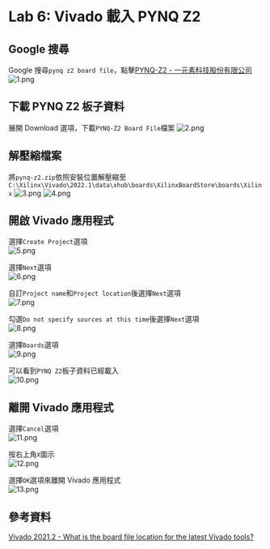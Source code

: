 # Lab 6: Vivado 載入 PYNQ Z2      
## Google 搜尋
Google 搜尋`pynq z2 board file`，點擊[PYNQ-Z2 - 一元素科技股份有限公司](https://www.e-elements.com.tw/en/products-en/xup-pynq/pynq-z2/)  
![1.png](pictures/1.png "圖一")
  
## 下載 PYNQ Z2 板子資料   
展開 Download 選項，下載`PYNQ-Z2 Board File`檔案
![2.png](pictures/2.png "圖二")
  
## 解壓縮檔案  
將`pynq-z2.zip`依照安裝位置解壓縮至`C:\Xilinx\Vivado\2022.1\data\xhub\boards\XilinxBoardStore\boards\Xilinx`
![3.png](pictures/3.png "圖三")
![4.png](pictures/4.png "圖四")
  
## 開啟 Vivado 應用程式  
選擇`Create Project`選項  
![5.png](pictures/5.png "圖五")
  
選擇`Next`選項  
![6.png](pictures/6.png "圖六")
  
自訂`Project name`和`Project location`後選擇`Next`選項  
![7.png](pictures/7.png "圖七")
  
勾選`Do not specify sources at this time`後選擇`Next`選項  
![8.png](pictures/8.png "圖八")
  
選擇`Boards`選項  
![9.png](pictures/9.png "圖九")
  
可以看到`PYNQ Z2`板子資料已經載入  
![10.png](pictures/10.png "圖十")
  
## 離開 Vivado 應用程式  
選擇`Cancel`選項  
![11.png](pictures/11.png "圖十一")
  
按右上角`X`圖示  
![12.png](pictures/12.png "圖十二")
  
選擇`OK`選項來離開 Vivado 應用程式  
![13.png](pictures/13.png "圖十三")
  
## 參考資料  
[Vivado 2021.2 - What is the board file location for the latest Vivado tools?](https://support.xilinx.com/s/article/The-board-file-location-with-the-latest-Vivado-tools?language=en_US)  